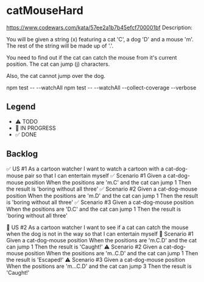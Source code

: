 # catMouseHard
https://www.codewars.com/kata/57ee2a1b7b45efcf700001bf
Description:

You will be given a string (x) featuring a cat 'C', a dog 'D' and a mouse 'm'. The rest of the string will be made up of '.'.

You need to find out if the cat can catch the mouse from it's current position. The cat can jump (j) characters.

Also, the cat cannot jump over the dog.

npm test -- --watchAll
npm test -- --watchAll --collect-coverage --verbose
## Legend
- ⚠ TODO
- 🚧 IN PROGRESS
- ✅ DONE

## Backlog

✅ US #1 As a cartoon watcher I want to watch a cartoon with a cat-dog-mouse pair so that I can entertain myself
 ✅ Scenario #1 Given a cat-dog-mouse position When the positions are 'm.C' and the cat can jump 1 Then the result is 'boring without all three'
 ✅ Scenario #2 Given a cat-dog-mouse position When the positions are 'm.D' and the cat can jump 1 Then the result is 'boring without all three'
 ✅ Scenario #3 Given a cat-dog-mouse position When the positions are 'D.C' and the cat can jump 1 Then the result is 'boring without all three'

 🚧 US #2 As a cartoon watcher I want to see if a cat can catch the mouse when the dog is not in the way so that I can entertain myself
  🚧 Scenario #1 Given a cat-dog-mouse position When the positions are 'm.C.D' and the cat can jump 1 Then the result is 'Caught!'
  ⚠ Scenario #2 Given a cat-dog-mouse position When the positions are 'm..C.D' and the cat can jump 1 Then the result is 'Escaped!'
  ⚠ Scenario #3 Given a cat-dog-mouse position When the positions are 'm...C.D' and the cat can jump 3 Then the result is 'Caught!'

